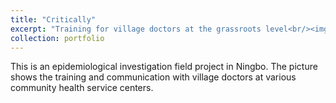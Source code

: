```yaml
---
title: "Critically"
excerpt: "Training for village doctors at the grassroots level<br/><img src='/images/png1.jpg' width='400' alt='Village doctor training session'>"
collection: portfolio
---
```


This is an epidemiological investigation field project in Ningbo. The picture shows the training and communication with village doctors at various community health service centers.

